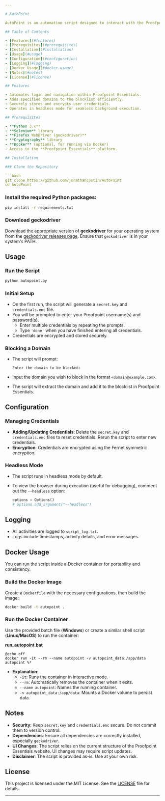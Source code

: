 ```yaml
---

# AutoPoint

AutoPoint is an automation script designed to interact with the Proofpoint Essentials email security platform. The script automates the process of logging into Proofpoint, navigating to the sender lists, and adding a specified domain to the blocklist. This tool streamlines the process of blocking unwanted email domains, saving time and reducing manual effort.

## Table of Contents

- [Features](#features)
- [Prerequisites](#prerequisites)
- [Installation](#installation)
- [Usage](#usage)
- [Configuration](#configuration)
- [Logging](#logging)
- [Docker Usage](#docker-usage)
- [Notes](#notes)
- [License](#license)

## Features

- Automates login and navigation within Proofpoint Essentials.
- Adds specified domains to the blocklist efficiently.
- Securely stores and encrypts user credentials.
- Operates in headless mode for seamless background execution.

## Prerequisites

- **Python 3.x**
- **Selenium** library
- **Firefox WebDriver (geckodriver)**
- **Cryptography** library
- **Docker** (optional, for running via Docker)
- Access to the **Proofpoint Essentials** platform.

## Installation

### Clone the Repository

```bash
git clone https://github.com/jonathancostin/AutoPoint
cd AutoPoint
```

### Install the required Python packages:

```bash
pip install -r requirements.txt
```

### Download geckodriver

Download the appropriate version of **geckodriver** for your operating system from the [geckodriver releases page](https://github.com/mozilla/geckodriver/releases). Ensure that `geckodriver` is in your system's PATH.

## Usage

### Run the Script

```bash
python autopoint.py
```

### Initial Setup

- On the first run, the script will generate a `secret.key` and `credentials.enc` file.
- You will be prompted to enter your Proofpoint username(s) and password(s).
  - Enter multiple credentials by repeating the prompts.
  - Type `'done'` when you have finished entering all credentials.
- Credentials are encrypted and stored securely.

### Blocking a Domain

- The script will prompt:

  ```
  Enter the domain to be blocked:
  ```

- Input the domain you wish to block in the format `<domain@example.com>`.
- The script will extract the domain and add it to the blocklist in Proofpoint Essentials.

## Configuration

### Managing Credentials

- **Adding/Updating Credentials**: Delete the `secret.key` and `credentials.enc` files to reset credentials. Rerun the script to enter new credentials.
- **Encryption**: Credentials are encrypted using the Fernet symmetric encryption.

### Headless Mode

- The script runs in headless mode by default.
- To view the browser during execution (useful for debugging), comment out the `--headless` option:

  ```python
  options = Options()
  # options.add_argument("--headless")
  ```

## Logging

- All activities are logged to `script_log.txt`.
- Logs include timestamps, activity details, and error messages.

## Docker Usage

You can run the script inside a Docker container for portability and consistency.

### Build the Docker Image

Create a `Dockerfile` with the necessary configurations, then build the image:

```bash
docker build -t autopoint .
```

### Run the Docker Container

Use the provided batch file (**Windows**) or create a similar shell script (**Linux/MacOS**) to run the container:

**run_autopoint.bat**

```batch
@echo off
docker run -it --rm --name autopoint -v autopoint_data:/app/data autopoint %*
```

- **Explanation**:
  - `-it`: Runs the container in interactive mode.
  - `--rm`: Automatically removes the container when it exits.
  - `--name autopoint`: Names the running container.
  - `-v autopoint_data:/app/data`: Mounts a Docker volume to persist data.

## Notes

- **Security**: Keep `secret.key` and `credentials.enc` secure. Do not commit them to version control.
- **Dependencies**: Ensure all dependencies are correctly installed, especially `geckodriver`.
- **UI Changes**: The script relies on the current structure of the Proofpoint Essentials website. UI changes may require script updates.
- **Disclaimer**: The script is provided as-is. Use at your own risk.

## License

This project is licensed under the MIT License. See the [LICENSE](LICENSE) file for details.

---
```


